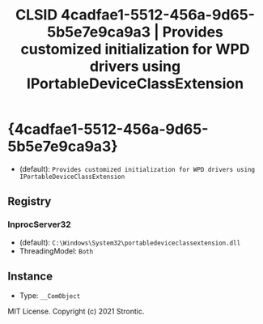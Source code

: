 ﻿---
title: "CLSID 4cadfae1-5512-456a-9d65-5b5e7e9ca9a3 | Provides customized initialization for WPD drivers using IPortableDeviceClassExtension"
excerpt: What is COM-Object CLSID 4cadfae1-5512-456a-9d65-5b5e7e9ca9a3?
---

# {4cadfae1-5512-456a-9d65-5b5e7e9ca9a3}

* (default): `Provides customized initialization for WPD drivers using IPortableDeviceClassExtension`

## Registry


### InprocServer32

* (default): `C:\Windows\System32\portabledeviceclassextension.dll`
* ThreadingModel: `Both`

## Instance

* Type: `__ComObject`

MIT License. Copyright (c) 2021 Strontic.


